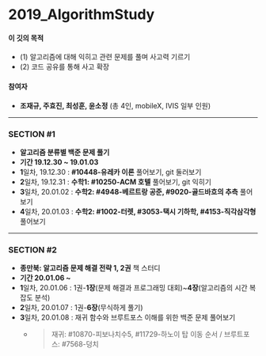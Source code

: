 # 2019_AlgorithmStudy

#### 이 깃의 목적
- (1) 알고리즘에 대해 익히고 관련 문제를 풀며 사고력 기르기
- (2) 코드 공유를 통해 사고 확장

#### 참여자
* <b>조재규, 주효진, 최성훈, 윤소정</b> (총 4인, mobileX, IVIS 일부 인원)
- - - - 
### SECTION #1
* <b> 알고리즘 분류별 백준 문제 풀기 </b>
* <b> 기간 19.12.30 ~ 19.01.03 </b>
* <b>1</b>일차, 19.12.30 : <b>#10448-유레카 이론</b> 풀어보기, git 둘러보기
* <b>2</b>일차, 19.12.31 : <b>수학1: #10250-ACM 호텔</b> 풀어보기, git 익히기
* <b>3</b>일차, 20.01.02 : <b>수학2: #4948-베르트랑 공준, #9020-골드바흐의 추측</b> 풀어보기
* <b>4</b>일차, 20.01.03 : <b>수학2: #1002-터렛, #3053-택시 기하학, #4153-직각삼각형</b> 풀어보기
- - - -
### SECTION #2
* <b>종만북: 알고리즘 문제 해결 전략 1, 2권</b> 책 스터디
* <b> 기간 20.01.06 ~ </b>
* <b>1</b>일차, 20.01.06 : 1권-<b>1장</b>(문제 해결과 프로그래밍 대회)~<b>4장</b>(알고리즘의 시간 복잡도 분석)
* <b>2</b>일차, 20.01.07 : 1권-<b>6장</b>(무식하게 풀기)
* <b>3</b>일차, 20.01.08 : 재귀 함수와 브루트포스 이해를 위한 백준 문제 풀어보기
  * > 재귀: #10870-피보나치수5, #11729-하노이 탑 이동 순서 / 브루트포스: #7568-덩치
